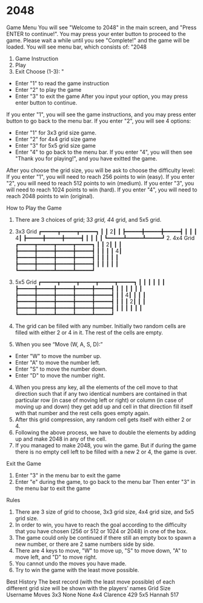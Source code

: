 # 2048
Game Menu
You will see "Welcome to 2048" in the main screen, and "Press ENTER to continue!". 
You may press your enter button to proceed to the game.
Please wait a while until you see "Complete!" and the game will be loaded.
You will see menu bar, which consists of:
"2048
1. Game Instruction
2. Play
3. Exit
Choose (1-3): "
 - Enter "1" to read the game instruction
 - Enter "2" to play the game
 - Enter "3" to exit the game
After you input your option, you may press enter button to continue.

If you enter "1", you will see the game instructions, and you may press enter button to go back to the menu bar.
If you enter "2", you will see 4 options:
 - Enter "1" for 3x3 grid size game.
 - Enter "2" for 4x4 grid size game
 - Enter "3" for 5x5 grid size game
 - Enter "4" to go back to the menu bar.
If you enter "4", you will then see "Thank you for playing!", and you have exitted the game.

After you choose the grid size, you will be ask to choose the difficulty level:
If you enter "1", you will need to reach 256 points to win (easy).
If you enter "2", you will need to reach 512 points to win (medium).
If you enter "3", you will need to reach 1024 points to win (hard).
If you enter "4", you will need to reach 2048 points to win (original).

How to Play the Game
1. There are 3 choices of grid; 3*3 grid, 4*4 grid, and 5x5 grid.
  1. 3x3 Grid
      ┏━━━━━┳━━━━━┳━━━━━┓
      ┃     ┃    2┃     ┃
      ┣━━━━━╋━━━━━╋━━━━━┫
      ┃     ┃     ┃    4┃
      ┣━━━━━╋━━━━━╋━━━━━┫
      ┃     ┃     ┃     ┃
      ┗━━━━━┻━━━━━┻━━━━━┛
    2. 4x4 Grid
      ┏━━━━━┳━━━━━┳━━━━━┳━━━━━┓
      ┃     ┃    2┃     ┃     ┃
      ┣━━━━━╋━━━━━╋━━━━━╋━━━━━┫
      ┃     ┃     ┃     ┃    4┃
      ┣━━━━━╋━━━━━╋━━━━━╋━━━━━┫
      ┃     ┃     ┃     ┃     ┃
      ┣━━━━━╋━━━━━╋━━━━━╋━━━━━┫
      ┃     ┃     ┃     ┃     ┃
      ┗━━━━━┻━━━━━┻━━━━━┻━━━━━┛

  3. 5x5 Grid
      ┏━━━━━┳━━━━━┳━━━━━┳━━━━━┳━━━━━┓
      ┃     ┃     ┃     ┃     ┃     ┃
      ┣━━━━━╋━━━━━╋━━━━━╋━━━━━╋━━━━━┫
      ┃     ┃     ┃     ┃     ┃     ┃
      ┣━━━━━╋━━━━━╋━━━━━╋━━━━━╋━━━━━┫
      ┃     ┃    4┃     ┃     ┃     ┃
      ┣━━━━━╋━━━━━╋━━━━━╋━━━━━╋━━━━━┫
      ┃     ┃     ┃    2┃     ┃     ┃
      ┣━━━━━╋━━━━━╋━━━━━╋━━━━━╋━━━━━┫
      ┃     ┃     ┃     ┃     ┃     ┃
      ┗━━━━━┻━━━━━┻━━━━━┻━━━━━┻━━━━━┛
2. The grid can be filled with any number. Initially two random cells are filled with either 2 or 4 in it. The rest of the cells are empty.
3. When you see “Move (W, A, S, D):”
 - Enter "W" to move the number up.
 - Enter "A" to move the number left.
 - Enter "S" to move the number down.
 - Enter "D" to move the number right.
4. When you press any key, all the elements of the cell move to that direction such that if any two identical numbers are contained in that particular row (in case of moving left or right) or column (in case of moving up and down) they get add up and cell in that direction fill itself with that number and the rest cells goes empty again.
5. After this grid compression, any random cell gets itself with either 2 or 4.
6. Following the above process, we have to double the elements by adding up and make 2048 in any of the cell. 
7. If you managed to make 2048, you win the game. But if during the game there is no empty cell left to be filled with a new 2 or 4, the game is over.

Exit the Game
 1. Enter "3" in the menu bar to exit the game
 2. Enter "e" during the game, to go back to the menu bar 
     Then enter "3" in the menu bar to exit the game

Rules
1. There are 3 size of grid to choose, 3x3 grid size, 4x4 grid size, and 5x5 grid size.
2. In order to win, you have to reach the goal according to the difficulty that you have chosen (256 or 512 or 1024 or 2048) in one of the box.
3. The game could only be continued if there still an empty box to spawn a new number, or there are 2 same numbers side by side.
4. There are 4 keys to move, "W" to move up, "S" to move down, "A" to move left, and "D" to move right.
5. You cannot undo the moves you have made.
6. Try to win the game with the least move possible.

Best History
The best record (with the least move possible) of each different grid size will be shown with the players’ names
Grid Size    Username     Moves
3x3          None         None
4x4          Clarence     429
5x5          Hannah       517
